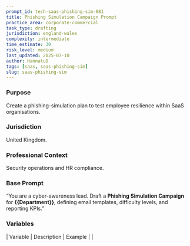 ```yaml
---
prompt_id: tech-saas-phishing-sim-081
title: Phishing Simulation Campaign Prompt
practice_area: corporate-commercial
task_type: drafting
jurisdiction: england-wales
complexity: intermediate
time_estimate: 30
risk_level: medium
last_updated: 2025-07-10
author: HannatuD
tags: [saas, saas-phishing-sim]
slug: saas-phishing-sim
---
```


### Purpose  
Create a phishing-simulation plan to test employee resilience within SaaS organisations.

### Jurisdiction  
United Kingdom.

### Professional Context  
Security operations and HR compliance.

### Base Prompt  
“You are a cyber-awareness lead. Draft a **Phishing Simulation Campaign** for **\{\{Department\}\}**, defining email templates, difficulty levels, and reporting KPIs.”

### Variables  
| Variable | Description | Example |
|
